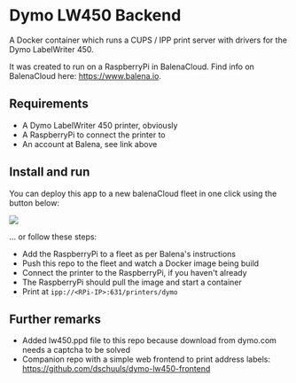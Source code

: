 # Dymo LW450 Backend  
A Docker container which runs a CUPS / IPP print server with drivers for the Dymo LabelWriter 450.

It was created to run on a RaspberryPi in BalenaCloud. Find info on BalenaCloud here: https://www.balena.io.

## Requirements
- A Dymo LabelWriter 450 printer, obviously
- A RaspberryPi to connect the printer to
- An account at Balena, see link above  

## Install and run

You can deploy this app to a new balenaCloud fleet in one click using the button below:

[![](https://balena.io/deploy.svg)](https://dashboard.balena-cloud.com/deploy?repoUrl=https://github.com/dschuuls/dymo-lw450-backend)

... or follow these steps:

- Add the RaspberryPi to a fleet as per Balena's instructions
- Push this repo to the fleet and watch a Docker image being build
- Connect the printer to the RaspberryPi, if you haven't already
- The RaspberryPi should pull the image and start a container
- Print at `ipp://<RPi-IP>:631/printers/dymo`

## Further remarks
- Added lw450.ppd file to this repo because download from dymo.com needs a captcha to be solved
- Companion repo with a simple web frontend to print address labels: https://github.com/dschuuls/dymo-lw450-frontend

